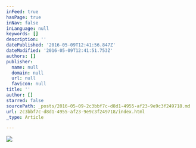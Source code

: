 ```yaml
---
inFeed: true
hasPage: true
inNav: false
inLanguage: null
keywords: []
description: ''
datePublished: '2016-05-09T12:41:56.847Z'
dateModified: '2016-05-09T12:41:51.753Z'
authors: []
publisher:
  name: null
  domain: null
  url: null
  favicon: null
title: ''
author: []
starred: false
sourcePath: _posts/2016-05-09-2c3bbf7c-d8d1-4955-af23-9e9c3f249718.md
url: 2c3bbf7c-d8d1-4955-af23-9e9c3f249718/index.html
_type: Article

---
```

![](https://the-grid-user-content.s3-us-west-2.amazonaws.com/fccc0c2b-e703-4a07-9d9c-28397a0d2093.jpg)